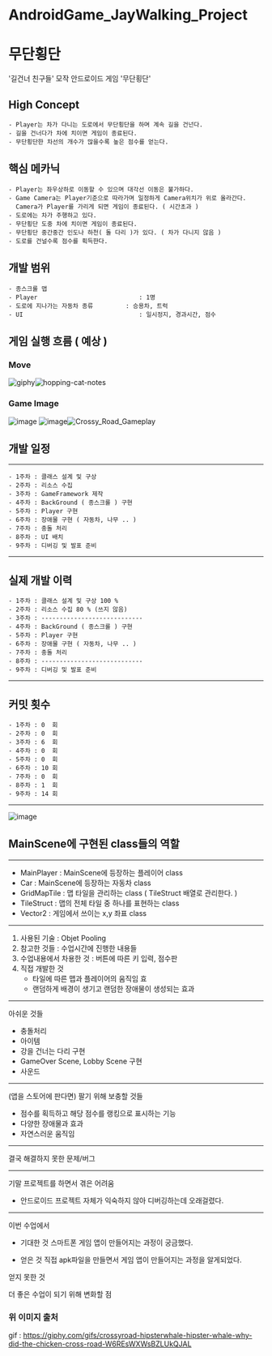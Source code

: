# AndroidGame_JayWalking_Project

# 무단횡단 

 '길건너 친구들' 모작 안드로이드 게임 '무단횡단'

## High Concept 
    - Player는 차가 다니는 도로에서 무단횡단을 하며 계속 길을 건넌다. 
    - 길을 건너다가 차에 치이면 게임이 종료된다. 
    - 무단횡단한 차선의 개수가 많을수록 높은 점수를 얻는다.

## 핵심 메카닉 
    - Player는 좌우상하로 이동할 수 있으며 대각선 이동은 불가하다. 
    - Game Camera는 Player기준으로 따라가며 일정하게 Camera위치가 위로 올라간다.
      Camera가 Player를 가리게 되면 게임이 종료된다. ( 시간초과 )
    - 도로에는 차가 주행하고 있다.
    - 무단횡단 도중 차에 치이면 게임이 종료된다.
    - 무단횡단 중간중간 인도나 하천( 돌 다리 )가 있다. ( 차가 다니지 않음 ) 
    - 도로를 건널수록 점수를 획득한다. 

## 개발 범위 
    - 종스크롤 맵 
    - Player                            : 1명 
    - 도로에 지나가는 자동차 종류         : 승용차, 트럭 
    - UI                                : 일시정지, 경과시간, 점수 


## 게임 실행 흐름 ( 예상 )
### Move 
![giphy](https://github.com/jmjang0110/AndroidGame_JayWalking_Project/assets/90159618/ef415813-0ce4-4a13-b48d-2b3b02549c0a)![hopping-cat-notes](https://github.com/jmjang0110/AndroidGame_JayWalking_Project/assets/90159618/85e3f747-33cc-453b-8328-61c055bc4c4e)
### Game Image
![image](https://github.com/jmjang0110/AndroidGame_JayWalking_Project/assets/90159618/d74ab492-d812-4564-83fa-73084c074fba) ![image](https://github.com/jmjang0110/AndroidGame_JayWalking_Project/assets/90159618/182788a2-dea8-4a3a-a602-b99c054fbdbb)![Crossy_Road_Gameplay](https://github.com/jmjang0110/AndroidGame_JayWalking_Project/assets/90159618/ccddb657-7180-496c-bbf6-ec4e695aec65)




## 개발 일정 
-----------------
    - 1주차 : 클래스 설계 및 구상 
    - 2주차 : 리소스 수집 
    - 3주차 : GameFramework 제작 
    - 4주차 : BackGround ( 종스크롤 ) 구현  
    - 5주차 : Player 구현 
    - 6주차 : 장애물 구현 ( 자동차, 나무 .. )
    - 7주차 : 충돌 처리 
    - 8주차 : UI 배치 
    - 9주차 : 디버깅 및 발표 준비 
-----------------
## 실제 개발 이력 
    - 1주차 : 클래스 설계 및 구상 100 %
    - 2주차 : 리소스 수집 80 % (쓰지 않음)
    - 3주차 : ----------------------------
    - 4주차 : BackGround ( 종스크롤 ) 구현   
    - 5주차 : Player 구현
    - 6주차 : 장애물 구현 ( 자동차, 나무 .. )
    - 7주차 : 충돌 처리
    - 8주차 : ----------------------------
    - 9주차 : 디버깅 및 발표 준비 
-----------------
## 커밋 횟수
    - 1주차 : 0  회
    - 2주차 : 0  회
    - 3주차 : 6  회
    - 4주차 : 0  회
    - 5주차 : 0  회
    - 6주차 : 10 회
    - 7주차 : 0  회
    - 8주차 : 1  회
    - 9주차 : 14 회
  -----------------  
![image](https://github.com/jmjang0110/AndroidGame_JayWalking_Project/assets/90159618/3b1072ec-3986-4225-8adc-4d297301a150)


## MainScene에 구현된 class들의 역할
-----------------

- MainPlayer : MainScene에 등장하는 플레이어 class 
- Car : MainScene에 등장하는 자동차 class 
- GridMapTile : 맵 타일을 관리하는 class ( TileStruct 배열로 관리한다. )
- TileStruct : 맵의 전체 타일 중 하나를 표현하는 class 
- Vector2 : 게임에서 쓰이는 x,y 좌표 class 

-----------------
1. 사용된 기술 : Objet Pooling
2. 참고한 것들 : 수업시간에 진행한 내용들
3. 수업내용에서 차용한 것 : 버튼에 따른 키 입력, 점수판 
4. 직접 개발한 것
   - 타일에 따른 맵과 플레이어의 움직임 효
   - 랜덤하게 배경이 생기고 랜덤한 장애물이 생성되는 효과
   
-----------------
아쉬운 것들
- 충돌처리
- 아이템
- 강을 건너는 다리 구현
- GameOver Scene, Lobby Scene 구현
- 사운드
-----------------
(앱을 스토어에 판다면) 팔기 위해 보충할 것들 
- 점수를 획득하고 해당 점수를 랭킹으로 표시하는 기능
- 다양한 장애물과 효과
- 자연스러운 움직임

-----------------
결국 해결하지 못한 문제/버그


-----------------
기말 프로젝트를 하면서 겪은 어려움
- 안드로이드 프로젝트 자체가 익숙하지 않아 디버깅하는데 오래걸렸다.


-----------------
이번 수업에서 
- 기대한 것 
 스마트폰 게임 앱이 만들어지는 과정이 궁금했다.

- 얻은 것 
 직접 apk파일을 만들면서 게임 앱이 만들어지는 과정을 알게되었다.

얻지 못한 것 


더 좋은 수업이 되기 위해 변화할 점





### 위 이미지 출처
   gif : <https://giphy.com/gifs/crossyroad-hipsterwhale-hipster-whale-why-did-the-chicken-cross-road-W6REsWXWsBZLUkQJAL>

